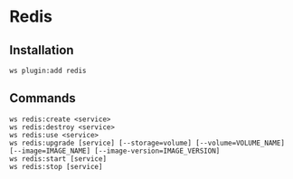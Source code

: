# Redis


## Installation

```shell
ws plugin:add redis
```


## Commands

```shell
ws redis:create <service>
ws redis:destroy <service>
ws redis:use <service>
ws redis:upgrade [service] [--storage=volume] [--volume=VOLUME_NAME] [--image=IMAGE_NAME] [--image-version=IMAGE_VERSION]
ws redis:start [service]
ws redis:stop [service]
```
